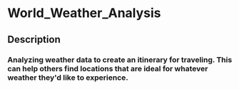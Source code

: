 # World_Weather_Analysis
## Description
### Analyzing weather data to create an itinerary for traveling. This can help others find locations that are ideal for whatever weather they'd like to experience.